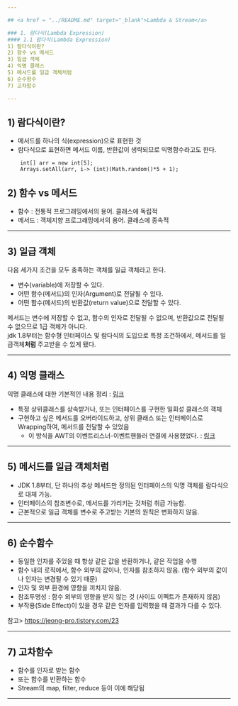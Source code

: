 ```yaml
---

## <a href = "../README.md" target="_blank">Lambda & Stream</a>

### 1. 람다식(Lambda Expression)
#### 1.1 람다식(Lambda Expression)
1) 람다식이란?
2) 함수 vs 메서드
3) 일급 객체
4) 익명 클래스
5) 메서드를 일급 객체처럼
6) 순수함수
7) 고차함수

---
```


## 1) 람다식이란?

- 메서드를 하나의 식(expression)으로 표현한 것
- 람다식으로 표현하면 메서드 이름, 반환값이 생략되므로 익명함수라고도 한다.
```
    int[] arr = new int[5];
    Arrays.setAll(arr, i-> (int)(Math.random()*5 + 1);
```

## 2) 함수 vs 메서드
- 함수 :  전통적 프로그래밍에서의 용어. 클래스에 독립적
- 메서드 : 객체지향 프로그래밍에서의 용어. 클래스에 종속적

---

## 3) 일급 객체
다음 세가지 조건을 모두 충족하는 객체를 일급 객체라고 한다.

- 변수(variable)에 저장할 수 있다.
- 어떤 함수(메서드)의 인자(Argument)로 전달될 수 있다.
- 어떤 함수(메서드)의 반환값(return value)으로 전달할 수 있다.

메서드는 변수에 저장할 수 없고, 함수의 인자로 전달될 수 없으며, 반환값으로 전달될 수 없으므로 1급 객체가 아니다.  
jdk 1.8부터는 함수형 인터페이스 및 람다식의 도입으로 특정 조건하에서, 메서드를 일급객체**처럼** 주고받을 수 있게 됐다.

---

## 4) 익명 클래스
익명 클래스에 대한 기본적인 내용 정리 : <a href="../../../OOP/15. 익명 클래스/15.1 익명 클래스(anonymous class)/README.md" target="_blank"> 링크</a>

- 특정 상위클래스를 상속받거나, 또는 인터페이스를 구현한 일회성 클래스의 객체
- 구현하고 싶은 메서드를 오버라이드하고, 상위 클래스 또는 인터페이스로 Wrapping하여, 메서드를 전달할 수 있었음
  - 이 방식을 AWT의 이벤트리스너-이벤트핸들러 연결에 사용했었다. : <a href="../../../AWT & Applet/6. 이벤트 처리(event handling)/6.1 이벤트(event)/README.md" target="_blank"> 링크</a>

---

## 5) 메서드를 일급 객체처럼

- JDK 1.8부터, 단 하나의 추상 메서드만 정의된 인터페이스의 익명 객체를 람다식으로 대체 가능.
- 인터페이스의 참조변수로, 메서드를 가리키는 것처럼 취급 가능함.
- 근본적으로 일급 객체를 변수로 주고받는 기본의 원칙은 변화하지 않음.

---

## 6) 순수함수
- 동일한 인자를 주었을 때 항상 같은 값을 반환하거나, 같은 작업을 수행
- 함수 내의 로직에서, 함수 외부의 값이나, 인자를 참조하지 않음. (함수 외부의 값이나 인자는 변경될 수 있기 때문)
- 인자 및 외부 환경에 영향을 끼치지 않음.
- 참조투명성 : 함수 외부의 영향을 받지 않는 것 (사이드 이펙트가 존재하지 않음)
- 부작용(Side Effect)이 있을 경우 같은 인자를 입력했을 때 결과가 다를 수 있다.

참고> https://jeong-pro.tistory.com/23

---

## 7) 고차함수
- 함수를 인자로 받는 함수
- 또는 함수를 반환하는 함수
- Stream의 map, filter, reduce 등이 이에 해당됨

---